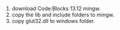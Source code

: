 1. download Code:Blocks 13.12 mingw.
2. copy the lib and include folders to mingw.
3. copy glut32.dll to windows folder.

